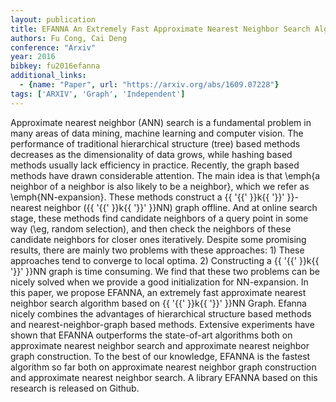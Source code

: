 ```yaml
---
layout: publication
title: EFANNA An Extremely Fast Approximate Nearest Neighbor Search Algorithm Based On Knn Graph
authors: Fu Cong, Cai Deng
conference: "Arxiv"
year: 2016
bibkey: fu2016efanna
additional_links:
  - {name: "Paper", url: "https://arxiv.org/abs/1609.07228"}
tags: ['ARXIV', 'Graph', 'Independent']
---
```

Approximate nearest neighbor (ANN) search is a fundamental problem in many areas of data mining, machine learning and computer vision. The performance of traditional hierarchical structure (tree) based methods decreases as the dimensionality of data grows, while hashing based methods usually lack efficiency in practice. Recently, the graph based methods have drawn considerable attention. The main idea is that \emph\{a neighbor of a neighbor is also likely to be a neighbor\}, which we refer as \emph\{NN-expansion\}. These methods construct a \{\{ '\{\{' \}\}k\{\{ '\}\}' \}\}-nearest neighbor (\{\{ '\{\{' \}\}k\{\{ '\}\}' \}\}NN) graph offline. And at online search stage, these methods find candidate neighbors of a query point in some way (\eg, random selection), and then check the neighbors of these candidate neighbors for closer ones iteratively. Despite some promising results, there are mainly two problems with these approaches: 1) These approaches tend to converge to local optima. 2) Constructing a \{\{ '\{\{' \}\}k\{\{ '\}\}' \}\}NN graph is time consuming. We find that these two problems can be nicely solved when we provide a good initialization for NN-expansion. In this paper, we propose EFANNA, an extremely fast approximate nearest neighbor search algorithm based on \{\{ '\{\{' \}\}k\{\{ '\}\}' \}\}NN Graph. Efanna nicely combines the advantages of hierarchical structure based methods and nearest-neighbor-graph based methods. Extensive experiments have shown that EFANNA outperforms the state-of-art algorithms both on approximate nearest neighbor search and approximate nearest neighbor graph construction. To the best of our knowledge, EFANNA is the fastest algorithm so far both on approximate nearest neighbor graph construction and approximate nearest neighbor search. A library EFANNA based on this research is released on Github.
